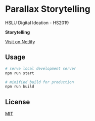 # Parallax Storytelling #

HSLU Digital Ideation - HS2019

**Storytelling**

[Visit on Netlify](https://parallax-storytelling.netlify.app/)

## Usage ##

```bash
# serve local development server
npm run start
```

```bash
# minified build for production
npm run build
```

## License ##

[MIT](https://choosealicense.com/licenses/mit/)
